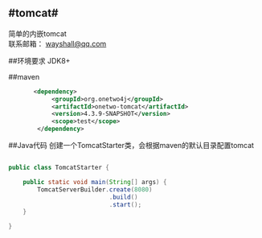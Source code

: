 #tomcat#
------
简单的内嵌tomcat   
联系邮箱：  wayshall@qq.com

##环境要求
JDK8+

##maven
```xml
       <dependency>
		    <groupId>org.onetwo4j</groupId>
		    <artifactId>onetwo-tomcat</artifactId>
		    <version>4.3.9-SNAPSHOT</version>
		    <scope>test</scope>
		</dependency>
```

##Java代码
创建一个TomcatStarter类，会根据maven的默认目录配置tomcat
```Java

public class TomcatStarter {

	public static void main(String[] args) {
		TomcatServerBuilder.create(8080)
							.build()
							.start();
	}

}


```
